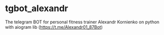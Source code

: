 # tgbot_alexandr

The telegram BOT for personal fitness trainer Alexandr Kornienko on python with aiogram lib
(<https://t.me/Alexandr01_87Bot>)
